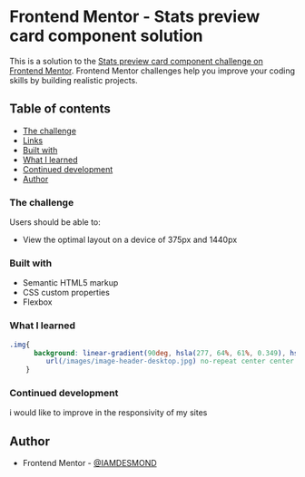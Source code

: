 # Frontend Mentor - Stats preview card component solution

This is a solution to the [Stats preview card component challenge on Frontend Mentor](https://www.frontendmentor.io/challenges/stats-preview-card-component-8JqbgoU62). Frontend Mentor challenges help you improve your coding skills by building realistic projects. 

## Table of contents

  - [The challenge](#the-challenge)
  - [Links](#links)
  - [Built with](#built-with)
  - [What I learned](#what-i-learned)
  - [Continued development](#continued-development)
- [Author](#author)

### The challenge

Users should be able to:

- View the optimal layout on a device of 375px and 1440px


### Built with

- Semantic HTML5 markup
- CSS custom properties
- Flexbox


### What I learned
```css
.img{
      background: linear-gradient(90deg, hsla(277, 64%, 61%, 0.349), hsla(277, 64%, 61%, 0.418)),
         url(/images/image-header-desktop.jpg) no-repeat center center / cover;
    }
```

### Continued development

i would like to improve in the responsivity of my sites

## Author
- Frontend Mentor - [@IAMDESMOND](https://www.frontendmentor.io/profile/IAMDESMOND)
